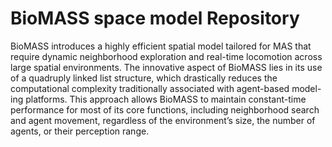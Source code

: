 # BioMASS space model Repository

BioMASS introduces a highly efficient spatial model tailored for MAS that require dynamic neighborhood exploration and real-time locomotion across large spatial environments. The innovative aspect of BioMASS lies in its use of a quadruply linked list structure, which drastically reduces the computational complexity traditionally associated with agent-based model- ing platforms. This approach allows BioMASS to maintain constant-time performance for most of its core functions, including neighborhood search and agent movement, regardless of the environment’s size, the number of agents, or their perception range.
